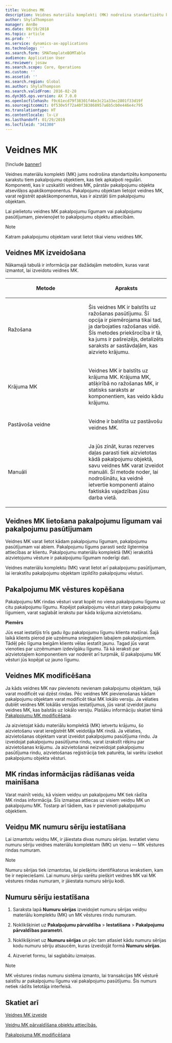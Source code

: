 ```yaml
---
title: Veidnes MK
description: Veidnes materiālu komplekti (MK) nodrošina standartizētu komponentu sarakstu tiem pakalpojumu objektiem, kas tiek apkalpoti regulāri.
author: ShylaThompson
manager: AnnBe
ms.date: 09/19/2018
ms.topic: article
ms.prod: ''
ms.service: dynamics-ax-applications
ms.technology: ''
ms.search.form: SMATemplateBOMTable
audience: Application User
ms.reviewer: josaw
ms.search.scope: Core, Operations
ms.custom: ''
ms.assetid: ''
ms.search.region: Global
ms.author: ShylaThompson
ms.search.validFrom: 2016-02-28
ms.dyn365.ops.version: AX 7.0.0
ms.openlocfilehash: f9c61ecd79f38301f46e3c21a33ec2801f33d19f
ms.sourcegitcommit: 0f530e5f72a40f383868957a6b5cb0e446e4c795
ms.translationtype: HT
ms.contentlocale: lv-LV
ms.lasthandoff: 01/29/2019
ms.locfileid: "341308"
---
```

# <a name="template-boms"></a>Veidnes MK    

[!include [banner](../includes/banner.md)]


Veidnes materiālu komplekti (MK) jums nodrošina standartizētu komponentu sarakstu tiem pakalpojumu objektiem, kas tiek apkalpoti regulāri. Komponenti, kas ir uzskaitīti veidnes MK, pārstāv pakalpojumu objekta atsevišķos apakškomponentus. Pakalpojumu objektam lietojot veidnes MK, varat reģistrēt apakškomponentus, kas ir aizstāti šim pakalpojumu objektam.

Lai pielietotu veidnes MK pakalpojumu līgumam vai pakalpojumu pasūtījumam, pievienojiet to pakalpojumu objektu attiecībām.


> [!NOTE]
> <P>Katram pakalpojumu objektam varat lietot tikai vienu veidnes MK.</P>

## <a name="create-a-template-bom"></a>Veidnes MK izveidošana

Nākamajā tabulā ir informācija par dažādajām metodēm, kuras varat izmantot, lai izveidotu veidnes MK.

<table>
<colgroup>
<col style="width: 50%" />
<col style="width: 50%" />
</colgroup>
<thead>
<tr class="header">
<th><p>Metode</p></th>
<th><p>Apraksts</p></th>
</tr>
</thead>
<tbody>
<tr class="odd">
<td><p>Ražošana</p></td>
<td><p>Šis veidnes MK ir balstīts uz ražošanas pasūtījumu. Šī opcija ir piemērojama tikai tad, ja darbojaties ražošanas vidē. Šīs metodes priekšrocība ir tā, ka jums ir pašreizējs, detalizēts saraksts ar sastāvdaļām, kas aizvieto krājumu.</p></td>
</tr>
<tr class="even">
<td><p>Krājuma MK</p></td>
<td><p>Veidnes MK ir balstīts uz krājuma MK. Krājuma MK, atšķirībā no ražošanas MK, ir statisks saraksts ar komponentiem, kas veido kādu krājumu.</p></td>
</tr>
<tr class="odd">
<td><p>Pastāvoša veidne</p></td>
<td><p>Veidne ir balstīta uz pastāvošu veidnes MK.</p></td>
</tr>
<tr class="even">
<td><p>Manuāli</p></td>
<td><p>Ja jūs zināt, kuras rezerves daļas parasti tiek aizvietotas kādā pakalpojumu objektā, savu veidnes MK varat izveidot manuāli. Šī metode noder, lai nodrošinātu, ka veidnē ietvertie komponenti ataino faktiskās vajadzības jūsu darba vietā.</p></td>
</tr>
</tbody>
</table>


## <a name="apply-the-template-bom-to-a-service-agreement-or-service-order"></a>Veidnes MK lietošana pakalpojumu līgumam vai pakalpojumu pasūtījumam

Veidnes MK varat lietot kādam pakalpojumu līgumam, pakalpojumu pasūtījumam vai abiem. Pakalpojumu līgums parasti sedz ilgtermiņa attiecības ar klientu. Pakalpojumu materiālu komplektā (MK) ierakstītā aizvietojumu vēsture ir pakalpojumu līgumam noderīgi dati.

Veidnes materiālu komplektu (MK) varat lietot arī pakalpojumu pasūtījumam, lai ierakstītu pakalpojumu objektam izpildīto pakalpojumu vēsturi.

## <a name="copy-the-history-of-a-service-bom"></a>Pakalpojumu MK vēstures kopēšana

Pakalpojumu MK rindas vēsturi varat kopēt no viena pakalpojumu līguma uz citu pakalpojumu līgumu. Kopējot pakalpojumu vēsturi starp pakalpojumu līgumiem, varat saglabāt ierakstu par kāda krājuma aizvietošanu.

**Piemērs**

Jūs esat iestatījis trīs gadu ilgu pakalpojumu līgumu klienta mašīnai. Šajā laikā klients pierod pie uzņēmuma sniegtajiem labajiem pakalpojumiem. Tādēļ pēc līguma beigām klients vēlas iestatīt jaunu. Tagad jūs varat vienoties par uzņēmumam izdevīgāku līgumu. Tā kā ieraksti par aizvietotajiem komponentiem var noderēt arī turpmāk, šī pakalpojumu MK vēsturi jūs kopējat uz jauno līgumu.

## <a name="modify-the-template-bom"></a>Veidnes MK modificēšana

Ja kāds veidnes MK nav pievienots nevienam pakalpojumu objektam, tajā varat modificēt vai dzēst rindas. Pēc veidnes MK pievienošanas kādam pakalpojumu objektam varat modificēt tikai MK lokālo versiju. Ja vēlaties dublēt veidnes MK lokālās versijas iestatījumus, jūs varat izveidot jaunu veidnes MK, kas balstās uz lokālo versiju. Plašāku informāciju skatiet tēmā [Pakalpojumu MK modificēšana](modify-service-bom.md).

Ja aizvietojat kādu materiālu komplektā (MK) ietvertu krājumu, šo aizvietošanu varat iereģistrēt MK veidotāja MK rindā. Ja vēlaties, aizvietošanas objektam varat izveidot pakalpojumu pasūtījuma rindu. Ja izveidojat pakalpojumu pasūtījuma rindu, varat izrakstīt rēķinu par aizvietošanas krājumu. Ja aizvietošanai neizveidojat pakalpojumu pasūtījuma rindu, aizvietošanas reģistrācija tiek paturēta, lai varētu izsekot pakalpojumu objekta vēsturi.

## <a name="change-how-information-on-the-bom-line-is-displayed"></a>MK rindas informācijas rādīšanas veida mainīšana

Varat mainīt veidu, kā visiem veidņu un pakalpojumu MK tiek rādīta MK rindas informācija. Šīs izmaiņas attiecas uz visiem veidņu MK un pakalpojumu MK. Tostarp arī tādiem, kas ir pievienoti pakalpojumu objektiem.

## <a name="set-up-number-sequences-for-template-boms"></a>Veidņu MK numuru sēriju iestatīšana

Lai izmantotu veidņu MK, ir jāiestata divas numuru sērijas. Iestatiet vienu numuru sēriju veidnes materiālu komplektam (MK) un vienu — MK vēstures rindas numuram.


> [!NOTE]
> <P>Numuru sērijas tiek izmantotas, lai piešķirtu identifikatorus ierakstiem, kam tie ir nepieciešami. Lai numuru sēriju varētu piešķirt veidnes MK vai MK vēstures rindas numuram, ir jāiestata numuru sēriju kodi.</P>


## <a name="set-up-number-sequences"></a>Numuru sēriju iestatīšana

1.  Saraksta lapā **Numuru sērijas** izveidojiet numuru sērijas veidņu materiālu komplektu (MK) un MK vēstures rindu numuram. 

2.  Noklikšķiniet uz **Pakalpojumu pārvaldība** \> **Iestatīšana** \> **Pakalpojumu pārvaldības parametri**.

3.  Noklikšķiniet uz **Numuru sērijas** un pēc tam atlasiet kādu numuru sērijas kodu numuru sēriju atsaucēm, kuras izveidojāt formā **Numuru sērijas**.

4.  Aizveriet formu, lai saglabātu izmaiņas.


> [!NOTE]
> <P>MK vēstures rindas numuru sistēma izmanto, lai transakcijas MK vēsturē saistītu ar pakalpojumu līgumu vai pakalpojumu pasūtījumu. Šis numurs netiek rādīts lietotāja interfeisā.</P>



## <a name="see-also"></a>Skatiet arī

[Veidnes MK izveide](create-template-bom.md)

[Veidņu MK pārvaldīšana objektu attiecībās.](manage-template-boms-on-object-relations.md)

[Pakalpojuma MK modificēšana](modify-service-bom.md)

 



